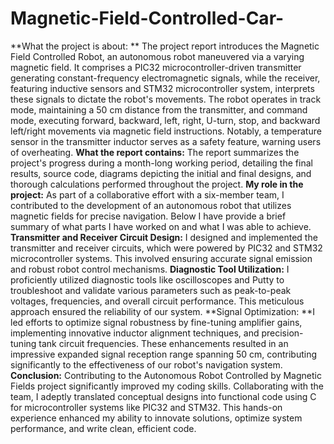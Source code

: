# Magnetic-Field-Controlled-Car-
**What the project is about: **
The project report introduces the Magnetic Field Controlled Robot, an autonomous robot maneuvered via a varying magnetic field. It comprises a PIC32 microcontroller-driven transmitter generating constant-frequency electromagnetic signals, while the receiver, featuring inductive sensors and STM32 microcontroller system, interprets these signals to dictate the robot's movements. The robot operates in track mode, maintaining a 50 cm distance from the transmitter, and command mode, executing forward, backward, left, right, U-turn, stop, and backward left/right movements via magnetic field instructions. Notably, a temperature sensor in the transmitter inductor serves as a safety feature, warning users of overheating.
**What the report contains:**
The report summarizes the project's progress during a month-long working period, detailing the final results, source code, diagrams depicting the initial and final designs, and thorough calculations performed throughout the project.
**My role in the project:**
As part of a collaborative effort with a six-member team, I contributed to the development of an autonomous robot that utilizes magnetic fields for precise navigation. Below I have provide a brief summary of what parts I have worked on and what I was able to achieve. 
**Transmitter and Receiver Circuit Design:**
I designed and implemented the transmitter and receiver circuits, which were powered by PIC32 and STM32 microcontroller systems. This involved ensuring accurate signal emission and robust robot control mechanisms.
**Diagnostic Tool Utilization:**
I proficiently utilized diagnostic tools like oscilloscopes and Putty to troubleshoot and validate various parameters such as peak-to-peak voltages, frequencies, and overall circuit performance. This meticulous approach ensured the reliability of our system.
**Signal Optimization: **I led efforts to optimize signal robustness by fine-tuning amplifier gains, implementing innovative inductor alignment techniques, and precision-tuning tank circuit frequencies. These enhancements resulted in an impressive expanded signal reception range spanning 50 cm, contributing significantly to the effectiveness of our robot's navigation system.
**Conclusion:**
Contributing to the Autonomous Robot Controlled by Magnetic Fields project significantly improved my coding skills. Collaborating with the team, I adeptly translated conceptual designs into functional code using C for microcontroller systems like PIC32 and STM32. This hands-on experience enhanced my ability to innovate solutions, optimize system performance, and write clean, efficient code.

